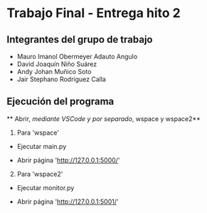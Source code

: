 # Trabajo Final - Entrega hito 2
## Integrantes del grupo de trabajo
+ Mauro Imanol Obermeyer Adauto Angulo
+ David Joaquín Niño Suárez	
+ Andy Johan Muñico Soto
+ Jair Stephano Rodríguez Calla


## Ejecución del programa
** Abrir, _mediante VSCode y por separado_, wspace y wspace2**
1. Para 'wspace' 
- Ejecutar main.py
+ Abrir página 'http://127.0.0.1:5000/'
2. Para 'wspace2'
- Ejecutar monitor.py
+ Abrir página 'http://127.0.0.1:5001/'
